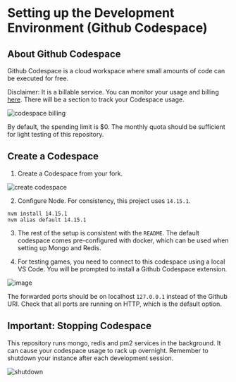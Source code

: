 # Setting up the Development Environment (Github Codespace)

## About Github Codespace

Github Codespace is a cloud workspace where small amounts of code can be executed for free. 

Disclaimer: It is a billable service. You can monitor your usage and billing [here](https://github.com/settings/billing). There will be a section to track your Codespace usage.

![codespace billing](https://user-images.githubusercontent.com/24848927/219879748-0677911b-65bb-4d02-b8e0-873574adaa2e.png)

By default, the spending limit is $0. The monthly quota should be sufficient for light testing of this repository.

## Create a Codespace

1. Create a Codespace from your fork.

![create codespace](https://user-images.githubusercontent.com/24848927/219880024-8414b3e9-656a-4e50-abb6-0d042b5952e8.png)

2. Configure Node. For consistency, this project uses `14.15.1`.

```
nvm install 14.15.1
nvm alias default 14.15.1
```

3. The rest of the setup is consistent with the `README`. The default codespace comes pre-configured with docker, which can be used when setting up Mongo and Redis.

4. For testing games, you need to connect to this codespace using a local VS Code. You will be prompted to install a Github Codespace extension.

![image](https://user-images.githubusercontent.com/24848927/219895626-6e680e8c-49b3-4b67-83cf-5287b3b762c8.png)

The forwarded ports should be on localhost `127.0.0.1` instead of the Github URI. Check that all ports are running on HTTP, which is the default option.

## Important: Stopping Codespace

This repository runs mongo, redis and pm2 services in the background. It can cause your codespace usage to rack up overnight. Remember to shutdown your instance after each development session.

![shutdown](https://user-images.githubusercontent.com/24848927/219884970-e323877b-aeb9-4dbf-bbaf-7c18304353ca.png)
